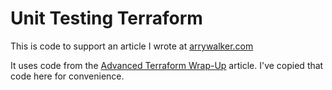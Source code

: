 # Unit Testing Terraform

This is code to support an article I wrote at [arrywalker.com](https://arrywalker.com/articles/tf/unit-testing-terraform)

It uses code from the [Advanced Terraform Wrap-Up](https://arrywalker.com/articles/tf/advanced-terraform-wrap-up) article. I've copied that code here for convenience.



